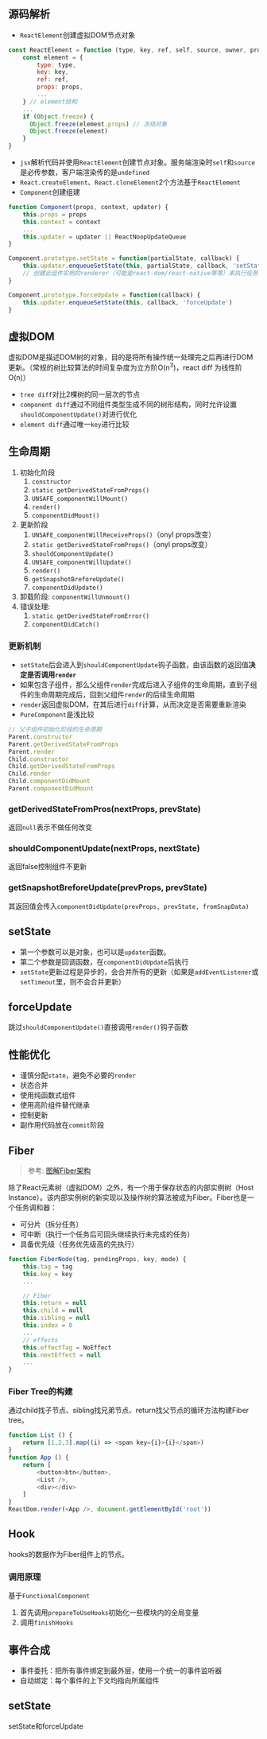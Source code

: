 <a id="源码解析"></a>

## 源码解析

* `ReactElement`创建虚拟DOM节点对象

```js
const ReactElement = function (type, key, ref, self, source, owner, props) {
	const element = {
		type: type,
		key: key,
		ref: ref,
		props: props,
		...
	} // element结构
	...
	if (Object.freeze) {
      Object.freeze(element.props) // 冻结对象
      Object.freeze(element)
    }
}
```

* `jsx`解析代码并使用`ReactElement`创建节点对象。服务端渲染时`self`和`source`是必传参数，客户端渲染传的是`undefined`
* `React.createElement`、`React.cloneElement`2个方法基于`ReactElement`
* `Component`创建组建

```js
function Component(props, context, updater) {
	this.props = props
	this.context = context
	...
	this.updater = updater || ReactNoopUpdateQueue
}

Component.prototype.setState = function(partialState, callback) {
	this.updater.enqueueSetState(this, partialState, callback, 'setState')
	// 创建此组件实例的renderer（可能是react-dom/react-native等等）来执行任务队列
}

Component.prototype.forceUpdate = function(callback) {
	this.updater.enqueueSetState(this, callback, 'forceUpdate')
}
```

## 虚拟DOM

虚拟DOM是描述DOM树的对象，目的是将所有操作统一处理完之后再进行DOM更新。（常规的树比较算法的时间复杂度为立方阶O(n<sup>3</sup>)，react diff 为线性阶O(n)）

* `tree diff`对比2棵树的同一层次的节点
* `component diff`通过不同组件类型生成不同的树形结构，同时允许设置`shouldComponentUpdate()`对进行优化
* `element diff`通过唯一`key`进行比较

<a id="生命周期"></a>

## 生命周期

1. 初始化阶段
	1. `constructor`
	2. `static getDerivedStateFromProps()`
	3. `UNSAFE_componentWillMount()`
	4. `render()`
	5. `componentDidMount()`
2. 更新阶段
	1. `UNSAFE_componentWillReceiveProps()`（onyl props改变）
	2. `static getDerivedStateFromProps()`（onyl props改变）
	3. `shouldComponentUpdate()`
	4. `UNSAFE_componentWillUpdate()`
	5. `render()`
	6. `getSnapshotBreforeUpdate()`
	7. `componentDidUpdate()`
3. 卸载阶段: `componentWillUnmount()`
4. 错误处理: 
	1. `static getDerivedStateFromError()`
	2. `componentDidCatch()`

### 更新机制

* `setState`后会进入到`shouldComponentUpdate`钩子函数，由该函数的返回值**决定是否调用`render`**
* 如果包含子组件，那么父组件`render`完成后进入子组件的生命周期，直到子组件的生命周期完成后，回到父组件`render`的后续生命周期
* `render`返回虚拟DOM，在其后进行`diff`计算，从而决定是否需要重新渲染
* `PureComponent`是浅比较

```js
// 父子组件初始化阶段的生命周期
Parent.constructor
Parent.getDerivedStateFromProps
Parent.render
Child.constructor
Child.getDerivedStateFromProps
Child.render
Child.componentDidMount
Parent.componentDidMount
```

### getDerivedStateFromPros(nextProps, prevState)

返回`null`表示不做任何改变

### shouldComponentUpdate(nextProps, nextState)

返回false控制组件不更新

### getSnapshotBreforeUpdate(prevProps, prevState)

其返回值会传入`componentDidUpdate(prevProps, prevState, fromSnapData)`

## setState



* 第一个参数可以是对象，也可以是`updater`函数。
* 第二个参数是回调函数，在`componentDidUpdate`后执行
* `setState`更新过程是异步的，会合并所有的更新（如果是`addEventListener`或`setTimeout`里，则不会合并更新）

## forceUpdate

跳过`shouldComponentUpdate()`直接调用`render()`钩子函数

## 性能优化

* 谨慎分配`state`，避免不必要的`render`
* 状态合并
* 使用纯函数式组件
* 使用高阶组件替代继承
* 控制更新
* 副作用代码放在`commit`阶段

## Fiber

> 参考: [图解Fiber架构](https://zhuanlan.zhihu.com/p/92832843)

除了React元素树（虚拟DOM）之外，有一个用于保存状态的内部实例树（Host Instance）。该内部实例树的新实现以及操作树的算法被成为Fiber。Fiber也是一个任务调和器：

* 可分片（拆分任务）
* 可中断（执行一个任务后可回头继续执行未完成的任务）
* 具备优先级（任务优先级高的先执行）

```js
function FiberNode(tag, pendingProps, key, mode) {
	this.tag = tag
	this.key = key
	...

	// Fiber
	this.return = null
	this.child = null
	this.sibling = null
	this.index = 0
	...
	// effects
	this.effectTag = NoEffect
	this.nextEffect = null
	...
}
```

### Fiber Tree的构建

通过child找子节点、sibling找兄弟节点、return找父节点的循环方法构建Fiber tree。

```js
function List () {
	return [1,2,3].map((i) => <span key={i}>{i}</span>)
}
function App () {
	return [
		<button>btn</button>,
		<List />,
		<div></div>
	]
}
ReactDom.render(<App />, document.getElementById('root'))
```

## Hook

hooks的数据作为Fiber组件上的节点。

### 调用原理

基于`FunctionalComponent`

1. 首先调用`prepareToUseHooks`初始化一些模块内的全局变量
2. 调用`finishHooks`



## 事件合成

* 事件委托：把所有事件绑定到最外层，使用一个统一的事件监听器
* 自动绑定：每个事件的上下文均指向所属组件

## setState

setState和forceUpdate